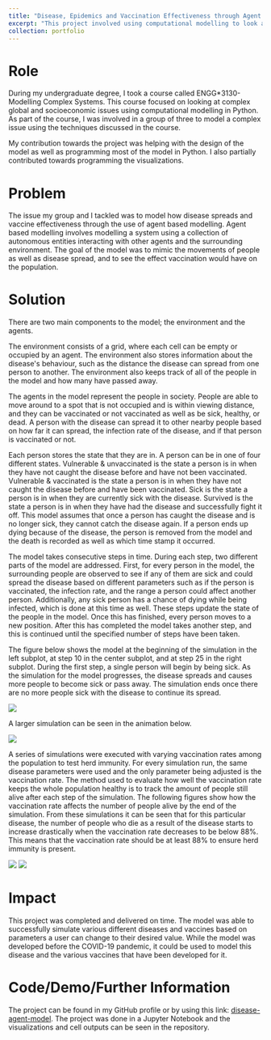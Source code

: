 ```yaml
---
title: "Disease, Epidemics and Vaccination Effectiveness through Agent Based Modelling"
excerpt: "This project involved using computational modelling to look at how vaccines affect disease spread. <br/><img src='/images/standard_disease_spread.gif'>"
collection: portfolio
---
```


Role
======
During my undergraduate degree, I took a course called ENGG*3130-Modelling Complex Systems. This course focused on
looking at complex global and socioeconomic issues using computational modelling in Python. As part of the course,
I was involved in a group of three to model a complex issue using the techniques discussed in the course.

My contribution towards the project was helping with the design of the model as well as programming 
most of the model in Python. I also partially contributed towards programming the visualizations.

Problem
======
The issue my group and I tackled was to model how disease spreads and vaccine effectiveness through the use of 
agent based modelling. Agent based modelling involves modelling a system using a collection of autonomous 
entities interacting with other agents and the surrounding environment. 
The goal of the model was to mimic the
movements of people as well as disease spread, and to see the effect vaccination would have on the population. 

Solution
======
There are two main components to the model; the environment and the agents.

The environment consists of a grid, where each cell can be empty or occupied by an agent. The environment also
stores information about the disease's behaviour, such as the distance the disease can spread from one 
person to another. The environment also keeps track of all of the people in the model and how many have passed away.

The agents in the model represent the people in society. People are able to move around to a spot that
is not occupied and is within viewing distance, and they can be vaccinated or not vaccinated as well as be sick,
healthy, or dead. A person with the disease can spread it to other nearby people based on how far it can spread,
the infection rate of the disease, and if that person is vaccinated or not.

Each person stores the state that they are in. A person can be in one of four different states. 
Vulnerable & unvaccinated is the state a person is in when they have not caught the disease before and have
not been vaccinated.
Vulnerable & vaccinated is the state a person is in when they have not caught the disease before and have
been vaccinated. 
Sick is the state a person is in when they are currently sick with the disease.
Survived is the state a person is in when they have had the disease and successfully fight it off. 
This model assumes that once a person has caught the disease and is no longer sick, they cannot catch
the disease again.
If a person ends up dying because of the disease, the person is removed from the model and the death
is recorded as well as which time stamp it occurred.

The model takes consecutive steps in time. During each step, two different parts of the model are addressed. 
First, for every person in the model, the surrounding people are observed to see if any of them are sick and
could spread the disease based on different parameters such as if the person is vaccinated, the infection rate, 
and the range a person could affect another person. Additionally, any sick person has a chance of dying while 
being infected, which is done at this time as well. These steps update the state of the people in the model. 
Once this has finished, every person moves to a new position. After this has completed the model takes another
step, and this is continued until the specified number of steps have been taken.

The figure below shows the model at the beginning of the simulation in the left subplot, at step 10 in the center
subplot, and at step 25 in the right subplot. During the first step, a single person will begin by being sick.
As the simulation for the model progresses, the disease spreads and causes more people to become sick or pass away.
The simulation ends once there are no more people sick with the disease to continue its spread.

<img src='/images/model_at_diff_stages.svg' class='center'>

A larger simulation can be seen in the animation below.

<img src='/images/standard_disease_spread.gif' class='center'>

A series of simulations were executed with varying vaccination rates among the population to test herd immunity. 
For every simulation run, the same disease parameters were used and the only parameter being adjusted is 
the vaccination rate. The method used to evaluate how well the vaccination rate keeps the whole population healthy 
is to track the amount of people still alive after each step of the simulation. The following figures show how
the vaccination rate affects the number of people alive by the end of the simulation. From these simulations it
can be seen that for this particular disease, the number of people who die as a result of the disease starts to
increase drastically when the vaccination rate decreases to be below 88%. This means that the vaccination rate
should be at least 88% to ensure herd immunity is present.

<img src='/images/heard_immunity_course.svg' class='center'>

<img src='/images/heard_immunity_fine.svg' class='center'>

Impact
======
This project was completed and delivered on time. The model was able to successfully simulate various different diseases
and vaccines based on parameters a user can change to their desired value. While the model was developed before the 
COVID-19 pandemic, it could be used to model this disease and the various vaccines that have been developed for it.

Code/Demo/Further Information
======
The project can be found in my GitHub profile or by using this link: 
[disease-agent-model](https://github.com/szentimh/disease-agent-model).
The project was done in a Jupyter Notebook and the visualizations and cell outputs can be seen in the repository.

